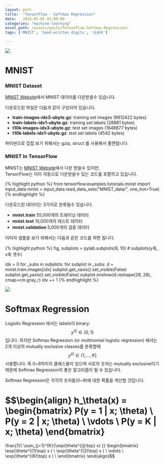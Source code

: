 ```yaml
---
layout: post
title:  "TensorFlow - Softmax Regression"
date:   2016-05-05 01:00:00
categories: "machine-learning"
asset_path: /assets/posts/TensorFlow-Softmax-Regression/
tags: ['MNIST', 'hand-written digits', '손글씨']

---
```


<div>
    <img src="{{ page.asset_path }}digits.png" class="img-responsive img-rounded">
</div>

# MNIST

### MNIST Dataset

[MNIST Website][MNIST Website]에서 MNIST 데이터를 다운받을수 있습니다.

다운로드된 파일은 다음과 같이 구성되어 있습니다.

* **train-images-idx3-ubyte.gz**:  training set images (9912422 bytes) 
* **train-labels-idx1-ubyte.gz**:  training set labels (28881 bytes) 
* **t10k-images-idx3-ubyte.gz**:   test set images (1648877 bytes) 
* **t10k-labels-idx1-ubyte.gz**:   test set labels (4542 bytes)

파이썬으로 집접 보기 위해서는 gzip, struct 를 사용해서 풀면됩니다. 

### MNIST In TensorFlow

MNIST는 [MNIST Website][MNIST Website]에서 다운 받을수 있지만, <br> 
TensorFlow는 이미 자동으로 다운받을수 있는 코드를 포함하고 있습니다.


{% highlight python %}
from tensorflow.examples.tutorials.mnist import input_data
mnist = input_data.read_data_sets("MNIST_data/", one_hot=True)
{% endhighlight %}


다운로드된 데이터는 3가지로 분류될수 있습니다.

* **mnist.train** 55,000개의 트레이닝 데이터 
* **mnist.test** 10,000개의 테스트 데이터 
* **mnist.validation** 5,000개의 검증 데이터 

 이미지 샘플을 보기 위해서는 다음과 같은 코드를 하면 됩니다.

{% highlight python %}
fig, subplots = pylab.subplots(8, 10) # subplots(y축, x축 갯수)

idx = 0
for _subs in subplots:
    for subplot in _subs:
        d = mnist.train.images[idx]
        subplot.get_xaxis().set_visible(False)
        subplot.get_yaxis().set_visible(False)
        subplot.imshow(d.reshape(28, 28), cmap=cm.gray_r)
        idx += 1
{% endhighlight %}
 
<img src="{{ page.asset_path }}sample.png" class="img-responsive img-rounded">


# Softmax Regression


Logistic Regression 에서는 labels이 binary: $$y^{(i)} \in \{0,1\}$$ 입니다.
하지만 Softmax Regression (or multinomial logistic regression) 에서는 2개 이상의 
mutually exclusive classes를 분류할때 $$y^{(i)} \in \{1,\ldots,K\}$$ 사용합니다.
즉 0~9까지의 클래스들이 있으며 서로의 숫자는 mutually exclusive이기 때문에 Softmax Regression이 좋은 알고리즘이 될 수 있습니다.

Softmax Regression은 각각의 숫자들(0~9)에 대한 확률을 계산할 것입니다.

$$\begin{align}
h_\theta(x) =
\begin{bmatrix}
P(y = 1 | x; \theta) \\
P(y = 2 | x; \theta) \\
\vdots \\
P(y = K | x; \theta)
\end{bmatrix}
=
\frac{1}{ \sum_{j=1}^{K}{\exp(\theta^{(j)\top} x) }}
\begin{bmatrix}
\exp(\theta^{(1)\top} x ) \\
\exp(\theta^{(2)\top} x ) \\
\vdots \\
\exp(\theta^{(K)\top} x ) \\
\end{bmatrix}
\end{align}$$



[MNIST Website]: http://yann.lecun.com/exdb/mnist/